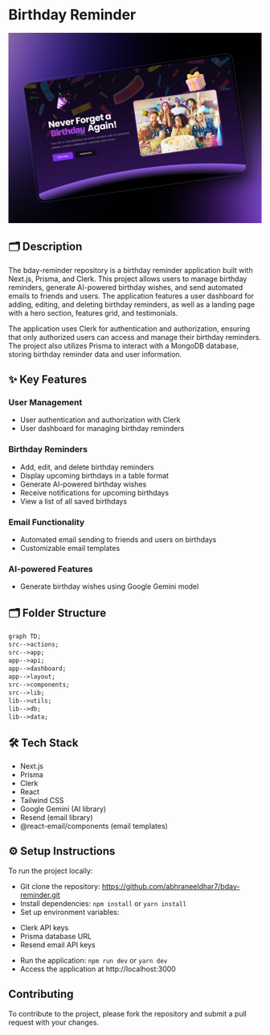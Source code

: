 # Birthday Reminder

![ss](src/app/opengraph-image.jpg)

## 🗂️ Description

The bday-reminder repository is a birthday reminder application built with Next.js, Prisma, and Clerk. This project allows users to manage birthday reminders, generate AI-powered birthday wishes, and send automated emails to friends and users. The application features a user dashboard for adding, editing, and deleting birthday reminders, as well as a landing page with a hero section, features grid, and testimonials.

The application uses Clerk for authentication and authorization, ensuring that only authorized users can access and manage their birthday reminders. The project also utilizes Prisma to interact with a MongoDB database, storing birthday reminder data and user information.

## ✨ Key Features

### **User Management**

* User authentication and authorization with Clerk
* User dashboard for managing birthday reminders

### **Birthday Reminders**

* Add, edit, and delete birthday reminders
* Display upcoming birthdays in a table format
* Generate AI-powered birthday wishes
* Receive notifications for upcoming birthdays
* View a list of all saved birthdays

### **Email Functionality**

* Automated email sending to friends and users on birthdays
* Customizable email templates

### **AI-powered Features**

* Generate birthday wishes using Google Gemini model

## 🗂️ Folder Structure
```mermaid
graph TD;
src-->actions;
src-->app;
app-->api;
app-->dashboard;
app-->layout;
src-->components;
src-->lib;
lib-->utils;
lib-->db;
lib-->data;
```

## 🛠️ Tech Stack

* Next.js
* Prisma
* Clerk
* React
* Tailwind CSS
* Google Gemini (AI library)
* Resend (email library)
* @react-email/components (email templates)

## ⚙️ Setup Instructions

To run the project locally:

* Git clone the repository: https://github.com/abhraneeldhar7/bday-reminder.git
* Install dependencies: `npm install` or `yarn install`
* Set up environment variables:
+ Clerk API keys
+ Prisma database URL
+ Resend email API keys
* Run the application: `npm run dev` or `yarn dev`
* Access the application at http://localhost:3000

## Contributing

To contribute to the project, please fork the repository and submit a pull request with your changes.
